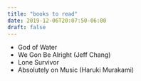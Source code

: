 ```yaml
---
title: "books to read"
date: 2019-12-06T20:07:50-06:00
draft: false
---
```


- God of Water
- We Gon Be Alright (Jeff Chang)
- Lone Survivor
- Absolutely on Music (Haruki Murakami)
